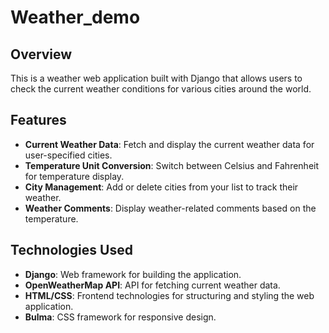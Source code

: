 # Weather_demo

## Overview

This is a weather web application built with Django that allows users to check the current weather conditions for various cities around the world. 

## Features

- **Current Weather Data**: Fetch and display the current weather data for user-specified cities.
- **Temperature Unit Conversion**: Switch between Celsius and Fahrenheit for temperature display.
- **City Management**: Add or delete cities from your list to track their weather.
- **Weather Comments**: Display weather-related comments based on the temperature.

## Technologies Used

- **Django**: Web framework for building the application.
- **OpenWeatherMap API**: API for fetching current weather data.
- **HTML/CSS**: Frontend technologies for structuring and styling the web application.
- **Bulma**: CSS framework for responsive design.



